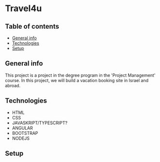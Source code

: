 # Travel4u
## Table of contents
* [General info](#general-info)
* [Technologies](#technologies)
* [Setup](#setup)
## General info
This project is a project in the degree program in the 'Project Management' course. In this project, we will build a vacation booking site in Israel and abroad.
## Technologies
* HTML
* CSS
* JAVASKRIPT/TYPESCRIPT?
* ANGULAR
* BOOTSTRAP
* NODEJS
## Setup


